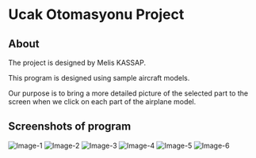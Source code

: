# Ucak Otomasyonu Project

## About

 The project is designed by Melis KASSAP. 
 
 This program is designed using sample aircraft models.
 
 Our purpose is to bring a more detailed picture of the selected part to the screen when we    click on each part of the airplane model.
 
 ## Screenshots of program
 
![Image-1](http://i.imgur.com/m1IdiL7.jpg)
![Image-2](http://i.imgur.com/p0Mki2P.jpg)
![Image-3](http://i.imgur.com/PjdMGqO.jpg)
![Image-4](http://i.imgur.com/ZOkPvjF)
![Image-5](http://i.imgur.com/BpFDiap)
![Image-6](http://i.imgur.com/LhydZHc)
  

